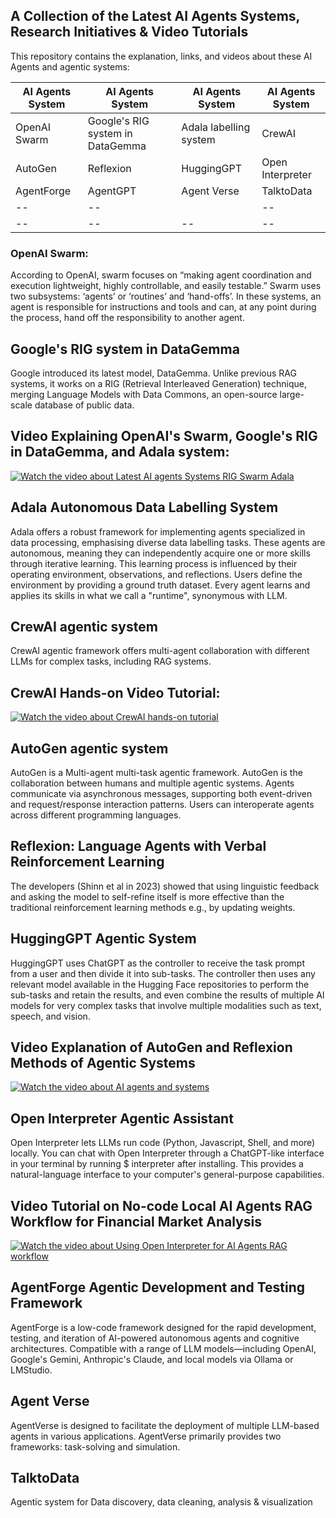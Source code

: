 ## A Collection of the Latest AI Agents Systems, Research Initiatives & Video Tutorials
This repository contains the explanation, links, and videos about these AI Agents and agentic systems:

| AI Agents System  | AI Agents System | AI Agents System | AI Agents System |
| ------------- | ------------- | ------------- | ------------- |
| OpenAI Swarm  | Google's RIG system in DataGemma  | Adala labelling system  |  CrewAI  |
|AutoGen| Reflexion | HuggingGPT | Open Interpreter |
| AgentForge | AgentGPT | Agent Verse | TalktoData |
| -- | -- | | -- |
| -- | -- | -- | -- |



### OpenAI Swarm:
According to OpenAI, swarm focuses on “making agent coordination and execution lightweight, highly controllable, and easily testable.” Swarm uses two subsystems: ‘agents’ or ‘routines’ and ‘hand-offs’. In these systems, an agent is responsible for instructions and tools and can, at any point during the process, hand off the responsibility to another agent.


## Google's RIG system in DataGemma
Google introduced its latest model, DataGemma. Unlike previous RAG systems, it works on a RIG (Retrieval Interleaved Generation) technique, merging Language Models with Data Commons, an open-source large-scale database of public data.

## Video Explaining OpenAI's Swarm, Google's RIG in DataGemma, and Adala system:
[![Watch the video about Latest AI agents Systems RIG Swarm Adala](https://img.youtube.com/vi/ZBEYWhOTL5o/maxresdefault.jpg)](https://youtu.be/ZBEYWhOTL5o) 


## Adala Autonomous Data Labelling System
Adala offers a robust framework for implementing agents specialized in data processing, emphasising diverse data labelling tasks. These agents are autonomous, meaning they can independently acquire one or more skills through iterative learning. This learning process is influenced by their operating environment, observations, and reflections. Users define the environment by providing a ground truth dataset. Every agent learns and applies its skills in what we call a "runtime", synonymous with LLM.

## CrewAI agentic system
CrewAI agentic framework offers multi-agent collaboration with different LLMs for complex tasks, including RAG systems.

## CrewAI Hands-on Video Tutorial:
[![Watch the video about CrewAI hands-on tutorial](https://img.youtube.com/vi/XkS4ifkLwwQ/maxresdefault.jpg)](https://youtu.be/XkS4ifkLwwQ) 

## AutoGen agentic system
AutoGen is a Multi-agent multi-task agentic framework. AutoGen is the collaboration between humans and multiple agentic systems. Agents communicate via asynchronous messages, supporting both event-driven and request/response interaction patterns. Users can interoperate agents across different programming languages.

## Reflexion: Language Agents with Verbal Reinforcement Learning
The developers (Shinn et al in 2023) showed that using linguistic feedback and asking the model to self-refine itself is more effective than the traditional reinforcement learning methods e.g., by updating weights.

## HuggingGPT Agentic System
HuggingGPT uses ChatGPT as the controller to receive the task prompt from a user and then divide it into sub-tasks. The controller then uses any relevant model available in the Hugging Face repositories to perform the sub-tasks and retain the results, and even combine the results of multiple AI models for very complex tasks that involve multiple modalities such as text, speech, and vision.

## Video Explanation of AutoGen and Reflexion Methods of Agentic Systems
[![Watch the video about AI agents and systems](https://img.youtube.com/vi/lA3Tju4VUho/maxresdefault.jpg)](https://youtu.be/lA3Tju4VUho) 

## Open Interpreter Agentic Assistant 
Open Interpreter lets LLMs run code (Python, Javascript, Shell, and more) locally. You can chat with Open Interpreter through a ChatGPT-like interface in your terminal by running $ interpreter after installing. This provides a natural-language interface to your computer's general-purpose capabilities. 

## Video Tutorial on No-code Local AI Agents RAG Workflow for Financial Market Analysis
[![Watch the video about Using Open Interpreter for AI Agents  RAG workflow](https://img.youtube.com/vi/ubrTaCyCDlo/maxresdefault.jpg)](https://youtu.be/ubrTaCyCDlo) 

## AgentForge Agentic Development and Testing Framework 
AgentForge is a low-code framework designed for the rapid development, testing, and iteration of AI-powered autonomous agents and cognitive architectures. Compatible with a range of LLM models—including OpenAI, Google's Gemini, Anthropic's Claude, and local models via Ollama or LMStudio.

## Agent Verse
AgentVerse is designed to facilitate the deployment of multiple LLM-based agents in various applications. AgentVerse primarily provides two frameworks: task-solving and simulation.

## TalktoData
Agentic system for Data discovery, data cleaning, analysis & visualization


